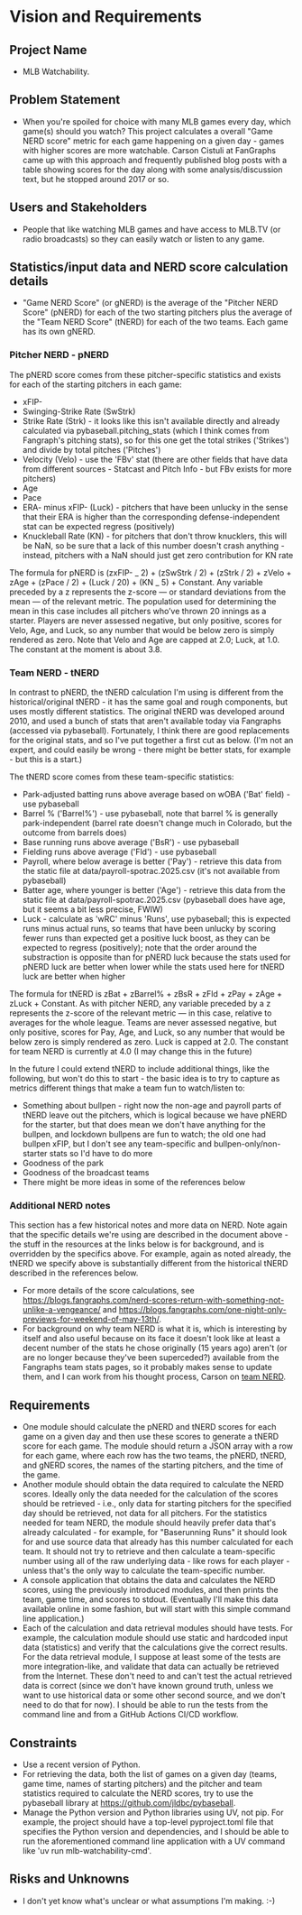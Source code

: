# Vision and Requirements

## Project Name

- MLB Watchability.

## Problem Statement

- When you're spoiled for choice with many MLB games every day, which game(s) should you watch? This project calculates a overall "Game NERD score" metric for each game happening on a given day - games with higher scores are more watchable. Carson Cistuli at FanGraphs came up with this approach and frequently published blog posts with a table showing scores for the day along with some analysis/discussion text, but he stopped around 2017 or so.

## Users and Stakeholders

- People that like watching MLB games and have access to MLB.TV (or radio broadcasts) so they can easily watch or listen to any game.

## Statistics/input data and NERD score calculation details

- "Game NERD Score" (or gNERD) is the average of the "Pitcher NERD Score" (pNERD) for each of the two starting pitchers plus the average of the "Team NERD Score" (tNERD) for each of the two teams. Each game has its own gNERD.

### Pitcher NERD - pNERD

The pNERD score comes from these pitcher-specific statistics and exists for each of the starting pitchers in each game:

- xFIP-
- Swinging-Strike Rate (SwStrk)
- Strike Rate (Strk) - it looks like this isn't available directly and already calculated via pybaseball.pitching_stats (which I think comes from Fangraph's pitching stats), so for this one get the total strikes ('Strikes') and divide by total pitches ('Pitches')
- Velocity (Velo) - use the 'FBv' stat (there are other fields that have data from different sources - Statcast and Pitch Info - but FBv exists for more pitchers)
- Age
- Pace
- ERA- minus xFIP- (Luck) - pitchers that have been unlucky in the sense that their ERA is higher than the corresponding defense-independent stat can be expected regress (positively)
- Knuckleball Rate (KN) - for pitchers that don't throw knucklers, this will be NaN, so be sure that a lack of this number doesn't crash anything - instead, pitchers with a NaN should just get zero contribution for KN rate

The formula for pNERD is (zxFIP- _ 2) + (zSwStrk / 2) + (zStrk / 2) + zVelo + zAge + (zPace / 2) + (Luck / 20) + (KN _ 5) + Constant. Any variable preceded by a z represents the z-score — or standard deviations from the mean — of the relevant metric. The population used for determining the mean in this case includes all pitchers who’ve thrown 20 innings as a starter. Players are never assessed negative, but only positive, scores for Velo, Age, and Luck, so any number that would be below zero is simply rendered as zero. Note that Velo and Age are capped at 2.0; Luck, at 1.0. The constant at the moment is about 3.8.

### Team NERD - tNERD

In contrast to pNERD, the tNERD calculation I'm using is different from the historical/original tNERD - it has the same goal and rough components, but uses mostly different statistics. The original tNERD was developed around 2010, and used a bunch of stats that aren't available today via Fangraphs (accessed via pybaseball). Fortunately, I think there are good replacements for the original stats, and so I've put together a first cut as below. (I'm not an expert, and could easily be wrong - there might be better stats, for example - but this is a start.)

The tNERD score comes from these team-specific statistics:

- Park-adjusted batting runs above average based on wOBA ('Bat' field) - use pybaseball
- Barrel % ('Barrel%') - use pybaseball, note that barrel % is generally park-independent (barrel rate doesn't change much in Colorado, but the outcome from barrels does)
- Base running runs above average ('BsR') - use pybaseball
- Fielding runs above average ('Fld') - use pybaseball
- Payroll, where below average is better ('Pay') - retrieve this data from the static file at data/payroll-spotrac.2025.csv (it's not available from pybaseball)
- Batter age, where younger is better ('Age') - retrieve this data from the static file at data/payroll-spotrac.2025.csv (pybaseball does have age, but it seems a bit less precise, FWIW)
- Luck - calculate as 'wRC' minus 'Runs', use pybaseball; this is expected runs minus actual runs, so teams that have been unlucky by scoring fewer runs than expected get a positive luck boost, as they can be expected to regress (positively); note that the order around the substraction is opposite than for pNERD luck because the stats used for pNERD luck are better when lower while the stats used here for tNERD luck are better when higher

The formula for tNERD is zBat + zBarrel% + zBsR + zFld + zPay + zAge + zLuck + Constant. As with pitcher NERD, any variable preceded by a z represents the z-score of the relevant metric — in this case, relative to averages for the whole league. Teams are never assessed negative, but only positive, scores for Pay, Age, and Luck, so any number that would be below zero is simply rendered as zero. Luck is capped at 2.0. The constant for team NERD is currently at 4.0 (I may change this in the future)

In the future I could extend tNERD to include additional things, like the following, but won't do this to start - the basic idea is to try to capture as metrics different things that make a team fun to watch/listen to:

- Something about bullpen - right now the non-age and payroll parts of tNERD leave out the pitchers, which is logical because we have pNERD for the starter, but that does mean we don't have anything for the bullpen, and lockdown bullpens are fun to watch; the old one had bullpen xFIP, but I don't see any team-specific and bullpen-only/non-starter stats so I'd have to do more
- Goodness of the park
- Goodness of the broadcast teams
- There might be more ideas in some of the references below

### Additional NERD notes

This section has a few historical notes and more data on NERD. Note again that the specific details we're using are described in the document above - the stuff in the resources at the links below is for background, and is overridden by the specifics above. For example, again as noted already, the tNERD we specify above is substantially different from the historical tNERD described in the references below.

- For more details of the score calculations, see https://blogs.fangraphs.com/nerd-scores-return-with-something-not-unlike-a-vengeance/ and https://blogs.fangraphs.com/one-night-only-previews-for-weekend-of-may-13th/.
- For background on why team NERD is what it is, which is interesting by itself and also useful because on its face it doesn't look like at least a decent number of the stats he chose originally (15 years ago) aren't (or are no longer because they've been superceded?) available from the Fangraphs team stats pages, so it probably makes sense to update them, and I can work from his thought process, Carson on [team NERD](https://blogs.fangraphs.com/introducing-team-nerd).

## Requirements

- One module should calculate the pNERD and tNERD scores for each game on a given day and then use these scores to generate a tNERD score for each game. The module should return a JSON array with a row for each game, where each row has the two teams, the pNERD, tNERD, and gNERD scores, the names of the starting pitchers, and the time of the game.
- Another module should obtain the data required to calculate the NERD scores. Ideally only the data needed for the calculation of the scores should be retrieved - i.e., only data for starting pitchers for the specified day should be retrieved, not data for all pitchers. For the statistics needed for team NERD, the module should heavily prefer data that's already calculated - for example, for "Baserunning Runs" it should look for and use source data that already has this number calculated for each team. It should not try to retrieve and then calculate a team-specific number using all of the raw underlying data - like rows for each player - unless that's the only way to calculate the team-specific number.
- A console application that obtains the data and calculates the NERD scores, using the previously introduced modules, and then prints the team, game time, and scores to stdout. (Eventually I'll make this data available online in some fashion, but will start with this simple command line application.)
- Each of the calculation and data retrieval modules should have tests. For example, the calculation module should use static and hardcoded input data (statistics) and verify that the calculations give the correct results. For the data retrieval module, I suppose at least some of the tests are more integration-like, and validate that data can actually be retrieved from the Internet. These don't need to and can't test the actual retrieved data is correct (since we don't have known ground truth, unless we want to use historical data or some other second source, and we don't need to do that for now). I should be able to run the tests from the command line and from a GitHub Actions CI/CD workflow.

## Constraints

- Use a recent version of Python.
- For retrieving the data, both the list of games on a given day (teams, game time, names of starting pitchers) and the pitcher and team statistics required to calculate the NERD scores, try to use the pybaseball library at https://github.com/jldbc/pybaseball.
- Manage the Python version and Python libraries using UV, not pip. For example, the project should have a top-level pyproject.toml file that specifies the Python version and dependencies, and I should be able to run the aforementioned command line application with a UV command like 'uv run mlb-watchability-cmd'.

## Risks and Unknowns

- I don't yet know what's unclear or what assumptions I'm making. :-)
